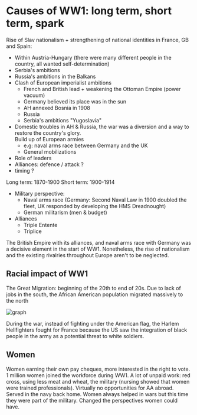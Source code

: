
# Causes of WW1: long term, short term, spark

Rise of Slav nationalism + strengthening of national identities in France, GB and Spain:

* Within Austria-Hungary (there were many different people in the country, all wanted self-determination)
* Serbia's ambitions
* Russia's ambitions in the Balkans
* Clash of European imperialist ambitions 
	* French and British lead + weakening the Ottoman Empire (power vacuum)
	* Germany believed its place was in the sun
	* AH annexed Bosnia in 1908 
	* Russia
	* Serbia's ambitions "Yugoslavia"
* Domestic troubles in AH & Russia, the war was a diversion and a way to restore the country's glory.  
Build up of European armies 
	* e.g: naval arms race between Germany and the UK
	* General mobilizations
* Role of leaders
* Alliances: defence / attack ?
* timing ?

Long term: 1870-1900
Short term: 1900-1914

* Military perspective:
	* Naval arms race (Germany: Second Naval Law in 1900 doubled the fleet, UK responded by developing the HMS Dreadnought)
	* German militarism (men & budget)
* Alliances
	* Triple Entente
	* Triplice

The British Empire with its alliances, and naval arms race with Germany was a decisive element in the start of WW1. Nonetheless, the rise of nationalism and the existing rivalries throughout Europe aren't to be neglected.

## Racial impact of WW1

The Great Migration: beginning of the 20th to end of 20s. Due to lack of jobs in the south, the African American population migrated massively to the north

![graph](https://i.ibb.co/5n5PYX0/Screenshot-2021-04-28-at-09-34-28.png)

During the war, instead of fighting under the American flag, the Harlem Hellfighters fought for France because the US saw the integration of black people in the army as a potential threat to white soldiers.

## Women

Women earning their own pay cheques, more interested in the right to vote. 1 million women joined the workforce during WW1. A lot of unpaid work: red cross, using less meat and wheat, the military (nursing showed that women were trained professionals). Virtually no opportunities for AA abroad. Served in the navy back home. Women always helped in wars but this time they were part of the military. Changed the perspectives women could have. 
<!--stackedit_data:
eyJoaXN0b3J5IjpbLTQ0NDA1NTA2MSwtODMyODcyMjUzLDEzMz
kzOTAwLDEwNTM5MDk3NTgsLTQzMzQxMTE5OSwxOTEzOTA2NTIz
LDExMzE4NTc5NTcsOTYyOTA0NDk5XX0=
-->